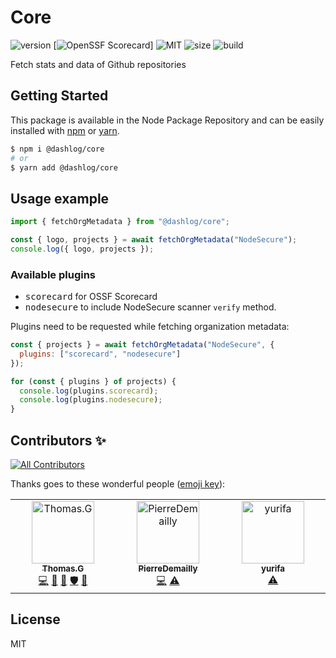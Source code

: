 # Core
![version](https://img.shields.io/badge/dynamic/json.svg?style=for-the-badge&url=https://raw.githubusercontent.com/dashlog/core/master/package.json&query=$.version&label=Version)
[![OpenSSF
Scorecard](https://api.securityscorecards.dev/projects/github.com/dashlog/core/badge?style=for-the-badge)]
![MIT](https://img.shields.io/github/license/mashape/apistatus.svg?style=for-the-badge)
![size](https://img.shields.io/github/languages/code-size/dashlog/core?style=for-the-badge)
![build](https://img.shields.io/github/actions/workflow/status/dashlog/core/node.js.yml?style=for-the-badge)

Fetch stats and data of Github repositories

## Getting Started

This package is available in the Node Package Repository and can be easily installed with [npm](https://docs.npmjs.com/getting-started/what-is-npm) or [yarn](https://yarnpkg.com).

```bash
$ npm i @dashlog/core
# or
$ yarn add @dashlog/core
```

## Usage example

```ts
import { fetchOrgMetadata } from "@dashlog/core";

const { logo, projects } = await fetchOrgMetadata("NodeSecure");
console.log({ logo, projects });
```

### Available plugins

- <kbd>scorecard</kbd> for OSSF Scorecard
- <kbd>nodesecure</kbd> to include NodeSecure scanner `verify` method.

Plugins need to be requested while fetching organization metadata:
```js
const { projects } = await fetchOrgMetadata("NodeSecure", {
  plugins: ["scorecard", "nodesecure"]
});

for (const { plugins } of projects) {
  console.log(plugins.scorecard);
  console.log(plugins.nodesecure);
}
```

## Contributors ✨

<!-- ALL-CONTRIBUTORS-BADGE:START - Do not remove or modify this section -->
[![All Contributors](https://img.shields.io/badge/all_contributors-3-orange.svg?style=flat-square)](#contributors-)
<!-- ALL-CONTRIBUTORS-BADGE:END -->

Thanks goes to these wonderful people ([emoji key](https://allcontributors.org/docs/en/emoji-key)):

<!-- ALL-CONTRIBUTORS-LIST:START - Do not remove or modify this section -->
<!-- prettier-ignore-start -->
<!-- markdownlint-disable -->
<table>
  <tbody>
    <tr>
      <td align="center" valign="top" width="14.28%"><a href="https://github.com/fraxken"><img src="https://avatars.githubusercontent.com/u/4438263?v=4?s=100" width="100px;" alt="Thomas.G"/><br /><sub><b>Thomas.G</b></sub></a><br /><a href="https://github.com/dashlog/core/commits?author=fraxken" title="Code">💻</a> <a href="https://github.com/dashlog/core/issues?q=author%3Afraxken" title="Bug reports">🐛</a> <a href="#maintenance-fraxken" title="Maintenance">🚧</a> <a href="#security-fraxken" title="Security">🛡️</a> <a href="https://github.com/dashlog/core/pulls?q=is%3Apr+reviewed-by%3Afraxken" title="Reviewed Pull Requests">👀</a></td>
      <td align="center" valign="top" width="14.28%"><a href="https://github.com/PierreDemailly"><img src="https://avatars.githubusercontent.com/u/39910767?v=4?s=100" width="100px;" alt="PierreDemailly"/><br /><sub><b>PierreDemailly</b></sub></a><br /><a href="https://github.com/dashlog/core/commits?author=PierreDemailly" title="Code">💻</a> <a href="https://github.com/dashlog/core/commits?author=PierreDemailly" title="Tests">⚠️</a></td>
      <td align="center" valign="top" width="14.28%"><a href="https://github.com/abbesAlexandre"><img src="https://avatars.githubusercontent.com/u/34767221?v=4?s=100" width="100px;" alt="yurifa"/><br /><sub><b>yurifa</b></sub></a><br /><a href="https://github.com/dashlog/core/commits?author=abbesAlexandre" title="Tests">⚠️</a></td>
    </tr>
  </tbody>
</table>

<!-- markdownlint-restore -->
<!-- prettier-ignore-end -->

<!-- ALL-CONTRIBUTORS-LIST:END -->

## License
MIT
